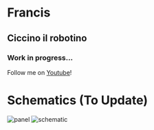 # Francis 
## Ciccino il robotino 
### Work in progress...
Follow me on [Youtube](https://www.youtube.com/watch?v=sTFQYZi7DKg&list=PLvOl5XhGfuhUohGeCPUcGDj612mwajItR)!



# Schematics (To Update)
![panel](https://user-images.githubusercontent.com/52462865/130464506-218f1491-9c42-4935-8341-f68345fb02d0.png)
![schematic](https://user-images.githubusercontent.com/52462865/113892822-b28f8100-97c6-11eb-89b9-b43ead24fb23.png)



